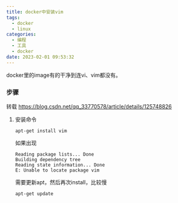 ```yaml
---
title: docker中安装vim
tags:
  - docker
  - linux
categories:
  - 编程
  - 工具
  - docker
date: 2023-02-01 09:53:32
---
```


docker里的image有的干净到连vi、vim都没有。

### 步骤

转载 https://blog.csdn.net/qq_33770578/article/details/125748826

1. 安装命令

   ```
   apt-get install vim
   ```

   如果出现

   ```
   Reading package lists... Done
   Building dependency tree       
   Reading state information... Done
   E: Unable to locate package vim
   ```

   需要更新apt，然后再次install，比较慢

   ```
   apt-get update
   ```

